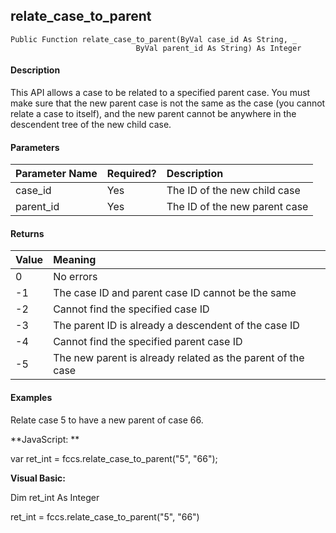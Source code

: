 relate_case_to_parent
-----------------------

```
Public Function relate_case_to_parent(ByVal case_id As String, _
                            ByVal parent_id As String) As Integer
```

#### Description

This API allows a case to be related to a specified parent case. You must make sure that the new parent case is not the same as the case (you cannot relate a case to itself), and the new parent cannot be anywhere in the descendent tree of the new child case.

#### Parameters

| Parameter Name | Required? | Description |
|:--- |:--- |:--- |
| case_id | Yes | The ID of the new child case |
| parent_id | Yes | The ID of the new parent case |

#### Returns

| Value | Meaning |
|:--- |:--- |
| 0 | No errors |
| -1 | The case ID and parent case ID cannot be the same |
| -2 | Cannot find the specified case ID |
| -3 | The parent ID is already a descendent of the case ID |
| -4 | Cannot find the specified parent case ID |
| -5 | The new parent is already related as the parent of the case |

#### Examples

 Relate case 5 to have a new parent of case 66.

**JavaScript: **

var ret_int = fccs.relate_case_to_parent("5", "66");

**Visual Basic:**

Dim ret_int As Integer

ret_int = fccs.relate_case_to_parent("5", "66")